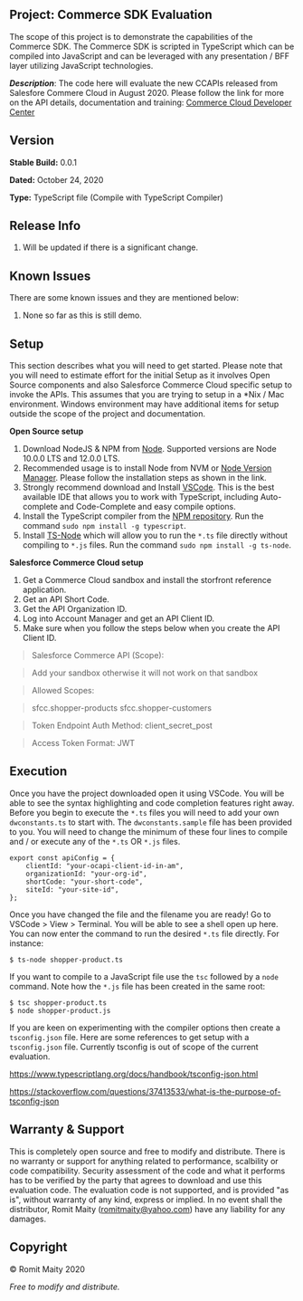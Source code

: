 
## Project: Commerce SDK Evaluation

The scope of this project is to demonstrate the capabilities of the Commerce SDK. The Commerce SDK is scripted in TypeScript which can be compiled into JavaScript and can be leveraged with any presentation / BFF layer utilizing JavaScript technologies.

**_Description_**: The code here will evaluate the new CCAPIs released from Salesfore Commere Cloud in August 2020. Please follow the link for more on the API details, documentation and training: [Commerce Cloud Developer Center](https://developer.commercecloud.com/s/commerce-api)

## Version

**Stable Build:** 0.0.1

**Dated:** October 24, 2020

**Type:** TypeScript file (Compile with TypeScript Compiler)

## Release Info

1. Will be updated if there is a significant change.

## Known Issues

There are some known issues and they are mentioned below:
 
1. None so far as this is still demo.

## Setup

This section describes what you will need to get started. Please note that you will need to estimate effort for the initial Setup as it involves Open Source components and also Salesforce Commerce Cloud specific setup to invoke the APIs. This assumes that you are trying to setup in a *Nix / Mac environment. Windows environment may have additional items for setup outside the scope of the project and documentation.

**Open Source setup**

1. Download NodeJS & NPM from [Node](https://nodejs.org/en/). Supported versions are Node 10.0.0 LTS and 12.0.0 LTS.
2. Recommended usage is to install Node from NVM or [Node Version Manager](https://github.com/nvm-sh/nvm). Please follow the installation steps as shown in the link.
3. Strongly recommend download and Install [VSCode](https://code.visualstudio.com/download). This is the best available IDE that allows you to work with TypeScript, including Auto-complete and Code-Complete and easy compile options.
4. Install the TypeScript compiler from the [NPM repository](https://www.npmjs.com/package/typescript). Run the command `sudo npm install -g typescript`.
5. Install [TS-Node](https://www.npmjs.com/package/ts-node) which will allow you to run the `*.ts` file directly without compiling to `*.js` files. Run the command `sudo npm install -g ts-node`.

**Salesforce Commerce Cloud setup**

1. Get a Commerce Cloud sandbox and install the storfront reference application.
2. Get an API Short Code.
3. Get the API Organization ID.
4. Log into Account Manager and get an API Client ID.
5. Make sure when you follow the steps below when you create the API Client ID.

>Salesforce Commerce API (Scope):

>Add your sandbox otherwise it will not work on that sandbox

>Allowed Scopes:

>sfcc.shopper-products
>sfcc.shopper-customers

>Token Endpoint Auth Method: client_secret_post

>Access Token Format: JWT

## Execution

Once you have the project downloaded open it using VSCode. You will be able to see the syntax highlighting and code completion features right away. Before you begin to execute the `*.ts` files you will need to add your own `dwconstants.ts` to start with. The `dwconstants.sample` file has been provided to you. You will need to change the minimum of these four lines to compile and / or execute any of the `*.ts` OR `*.js` files.

```
export const apiConfig = {
    clientId: "your-ocapi-client-id-in-am",
    organizationId: "your-org-id",
    shortCode: "your-short-code",
    siteId: "your-site-id",
};
```

Once you have changed the file and the filename you are ready! Go to VSCode > View > Terminal. You will be able to see a shell open up here. You can now enter the command to run the desired `*.ts` file directly. For instance:

```
$ ts-node shopper-product.ts
```

If you want to compile to a JavaScript file use the `tsc` followed by a `node` command. Note how the `*.js` file has been created in the same root:

```
$ tsc shopper-product.ts
$ node shopper-product.js
```

If you are keen on experimenting with the compiler options then create a `tsconfig.json` file. Here are some references to get setup with a `tsconfig.json` file. Currently tsconfig is out of scope of the current evaluation.

https://www.typescriptlang.org/docs/handbook/tsconfig-json.html

https://stackoverflow.com/questions/37413533/what-is-the-purpose-of-tsconfig-json

## Warranty & Support

This is completely open source and free to modify and distribute. There is no warranty or support for anything related to performance, scalbility or code compatibility. Security assessment of the code and what it performs has to be verified by the party that agrees to download and use this evaluation code. The evaluation code is not supported, and is provided "as is", without warranty of any kind, express or implied. In no event shall the distributor, Romit Maity (romitmaity@yahoo.com) have any liability for any damages.

## Copyright

&copy; Romit Maity 2020

*Free to modify and distribute.*

